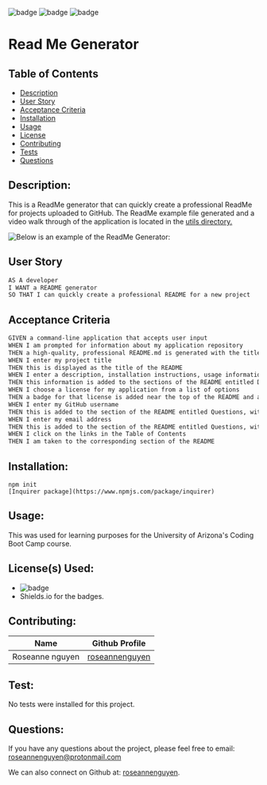 
  ![badge](https://img.shields.io/badge/license-MIT-informational)   ![badge](https://img.shields.io/github/languages/top/roseannenguyen/09-ReadMe-Generator) ![badge]( https://img.shields.io/github/last-commit/roseannenguyen/09-ReadMe-Generator)

# Read Me Generator

  ## Table of Contents
  - [Description](#description)
  - [User Story](#userstory)
  - [Acceptance Criteria](#acceptancecriteria)
  - [Installation](#installation)
  - [Usage](#usage)
  - [License](#license)
  - [Contributing](#contributing)
  - [Tests](#tests)
  - [Questions](#questions)


  ## Description:
This is a ReadMe generator that can quickly create a professional ReadMe for projects uploaded to GitHub. The ReadMe example file generated and a video walk through of the application is located in the [utils directory.](https://github.com/roseannenguyen/09-ReadMe-Generator/tree/main/utils)

![[Below is an example of the ReadMe Generator:](./utils/readme.gif)](https://drive.google.com/file/d/1I3Dst-5qYHae-3kACWdsvX0ES_Xc4KtP/preview)



## User Story

```md
AS A developer
I WANT a README generator
SO THAT I can quickly create a professional README for a new project
```

## Acceptance Criteria

```md
GIVEN a command-line application that accepts user input
WHEN I am prompted for information about my application repository
THEN a high-quality, professional README.md is generated with the title of my project and sections entitled Description, Table of Contents, Installation, Usage, License, Contributing, Tests, and Questions
WHEN I enter my project title
THEN this is displayed as the title of the README
WHEN I enter a description, installation instructions, usage information, contribution guidelines, and test instructions
THEN this information is added to the sections of the README entitled Description, Installation, Usage, Contributing, and Tests
WHEN I choose a license for my application from a list of options
THEN a badge for that license is added near the top of the README and a notice is added to the section of the README entitled License that explains which license the application is covered under
WHEN I enter my GitHub username
THEN this is added to the section of the README entitled Questions, with a link to my GitHub profile
WHEN I enter my email address
THEN this is added to the section of the README entitled Questions, with instructions on how to reach me with additional questions
WHEN I click on the links in the Table of Contents
THEN I am taken to the corresponding section of the README
```
 
  ## Installation:
```text
npm init 
[Inquirer package](https://www.npmjs.com/package/inquirer)
```

  ## Usage:
 This was used for learning purposes for the University of Arizona's Coding Boot Camp course. 

  ## License(s) Used:
  - ![badge](https://img.shields.io/badge/license-MIT-informational) 
  - Shields.io for the badges.   

  ## Contributing:
| Name | Github Profile|
| ------------- | ------------- |
| Roseanne nguyen  | [roseannenguyen](https://github.com/roseannenguyen)|



  ## Test:
No tests were installed for this project.
  
  ## Questions:
 If you have any questions about the project, please feel free to email: roseannenguyen@protonmail.com

  We can also connect on Github at: [roseannenguyen](https://github.com/roseannenguyen).